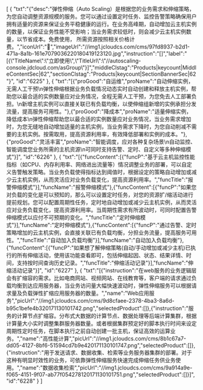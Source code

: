 [
	{
		"txt":"{\"desc\":\"弹性伸缩（Auto Scaling）是根据您的业务需求和伸缩策略，为您自动调整资源规模的服务。您可以通过设置定时任务、监控告警策略确保用户拥有适量的资源来保证业务平稳健康的运行。在业务高峰期，自动增加云主机实例的数量，以保证业务性能不受影响；当业务需求较低时，则会减少云主机实例数量，以节省成本。免费使用， 所需资源按照相关价格计费。\",\"iconUrl\":\"\",\"imageUrl\":\"//img1.jcloudcs.com/cms/97fd8937-b2d1-471a-8a1b-161e7079036220180419123120.jpg\",\"instruction\":\"[]\",\"label\":\"[{\\\"TitleName\\\":\\\"立即使用\\\",\\\"TitleUrl\\\":\\\"//autoscaling-console.jdcloud.com/asGroup\\\"}]\",\"middleClstag\":\"Products|keycount|MiddleContentSec|62\",\"sectionClstag\":\"Products|keycount|SectionBannerSec|62\"}",
		"id":"6225"
	},
	{
		"txt":"[{\"proGood\":\"自运维\",\"proName\":\"自动伸缩实例，无需人工干预\\n弹性伸缩根据业务负载情况动态实时自动创建和释放主机实例，帮助您以最合适的实例数量应对业务情况，全程无需人工干预，为您免去人工部署负担。\\n新增主机实例可以直接关联已有负载均衡，以使伸缩组新增的实例承担分发流量，提高服务可用性。\"},{\"proGood\":\"降成本\",\"proName\":\"适量伸缩实例，降低成本\\n弹性伸缩帮助您以最合适的实例数量应对业务情况，当业务需求增加时，为您无缝地自动增加适量的主机实例，当业务需求下降时，为您自动削减不需要的主机实例。按需取用，提高资源利用率，有效降低部署和实例的成本。\"},{\"proGood\":\"灵活丰富\",\"proName\":\"智能调度，应对各种复杂场景\\n自动监控、智能调度您业务所需的主机资源\\n可同时支持告警、定时、自定义等多种伸缩模式\"}]",
		"id":"6226"
	},
	{
		"txt":"[{\"funcContent\":[{\"funcP\":\"基于云主机监控性能指标（如CPU、内存利用率、网络进出流量等）情况调整业务的部署，可以自定义告警触发策略。当业务负载使得指标达到阈值时，根据设定的策略自动增加或减少云主机实例，从而灵活应对业务负载变化，提高资源利用率。\",\"funcTitle\":\"报警伸缩模式\"}],\"funcName\":\"报警伸缩模式\"},{\"funcContent\":[{\"funcP\":\"如果您对负载的变化是可以预知的，那么可以设置定时任务，对您的资源扩/缩活动进行提前规划。您可以配置周期性任务，定时地自动增加或减少云主机实例，从而灵活应对业务负载变化，提高资源利用率。当周期性需求有所波动时，可同时配置告警伸缩模式以应付不可预期的变化。\",\"funcTitle\":\"定时伸缩模式\"}],\"funcName\":\"定时伸缩模式\"},{\"funcContent\":[{\"funcP\":\"通过告警、定时策略增加的云主机实例，会直接关联已有负载均衡，分担业务流量，提高服务可用性。\",\"funcTitle\":\"自动加入负载均衡\"}],\"funcName\":\"自动加入负载均衡\"},{\"funcContent\":[{\"funcP\":\"如果想了解伸缩策略(自动/手动增加或减少主机)已执行的所有伸缩活动，使用该功能查看即可，包括伸缩起因、状态、结果详情、时间，支持按时间查询历史记录。\",\"funcTitle\":\"伸缩活动记录\"}],\"funcName\":\"伸缩活动记录\"}]",
		"id":"6227"
	},
	{
		"txt":"[{\"instruction\":\"在web服务的业务逻辑层会有扩缩容的需求。比如电商网站、视频网站、在线教育等，客户端的请求通过负载均衡到达应用服务器，当业务访问量大幅快速波动时，弹性伸缩服务可以根据请求量及负载弹性扩缩应用服务器的数量。\",\"name\":\"Web应用服务\",\"picUrl\":\"//img1.jcloudcs.com/cms/9d8cfaee-2378-4ba3-8a6d-b95c1befe4b320171130101742.png\",\"selectedProduct\":[]},{\"instruction\":\"服务的计算节点扩缩容。分布式大数据的计算节点、数据处理等后端计算集群，根据计算量大小实时调整集群服务器数量。或者根据集群预定好的脚本执行时间来设定周期性定时任务，在脚本执行之前自动创建一批主机，保证高效的运算业务。\",\"name\":\"高性能计算\",\"picUrl\":\"//img1.jcloudcs.com/cms/8b1c67a7-dd05-4127-8bf6-51594cd7b9e420171130101747.png\",\"selectedProduct\":[]},{\"instruction\":\"用于发送请求、数据收集、检索等业务服务器集群的部署。对于这种有明显时效性的业务，可依靠弹性伸缩服务快速完成伸缩任务供业务使用。\",\"name\":\"数据收集检索\",\"picUrl\":\"//img1.jcloudcs.com/cms/9a914a9e-f065-4151-9f07-ab77f054278120171130101751.png\",\"selectedProduct\":[]}]",
		"id":"6228"
	}
]
